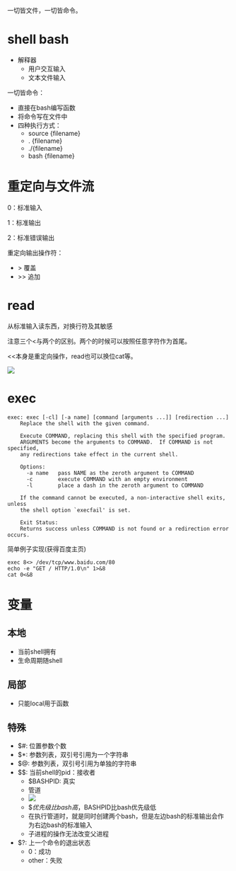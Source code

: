 一切皆文件，一切皆命令。

# shell bash

* 解释器
  * 用户交互输入
  * 文本文件输入

一切皆命令：

* 直接在bash编写函数
* 将命令写在文件中
* 四种执行方式：
  * source {filename}
  * . {filename}
  * ./{filename}
  * bash {filename}

# 重定向与文件流

0：标准输入

1：标准输出

2：标准错误输出

重定向输出操作符：

* \> 覆盖
* \>> 追加

# read

从标准输入读东西，对换行符及其敏感

注意三个\<与两个的区别。两个的时候可以按照任意字符作为首尾。

\<<本身是重定向操作，read也可以换位cat等。

![](D:\aboutme\STUDY\manjaro\pictures\read_command.PNG)

# exec

```
exec: exec [-cl] [-a name] [command [arguments ...]] [redirection ...]
    Replace the shell with the given command.
    
    Execute COMMAND, replacing this shell with the specified program.
    ARGUMENTS become the arguments to COMMAND.  If COMMAND is not specified,
    any redirections take effect in the current shell.
    
    Options:
      -a name	pass NAME as the zeroth argument to COMMAND
      -c		execute COMMAND with an empty environment
      -l		place a dash in the zeroth argument to COMMAND
    
    If the command cannot be executed, a non-interactive shell exits, unless
    the shell option `execfail' is set.
    
    Exit Status:
    Returns success unless COMMAND is not found or a redirection error occurs.

```

简单例子实现(获得百度主页)

```
exec 8<> /dev/tcp/www.baidu.com/80
echo -e "GET / HTTP/1.0\n" 1>&8
cat 0<&8
```

# 变量

## 本地

* 当前shell拥有
* 生命周期随shell

## 局部

* 只能local用于函数



## 特殊

* $#: 位置参数个数
* $*: 参数列表，双引号引用为一个字符串
* $@: 参数列表，双引号引用为单独的字符串
* $$: 当前shell的pid：接收者
  * $BASHPID: 真实
  * 管道
  * ![](D:\aboutme\STUDY\manjaro\pictures\bashpid.PNG)
  * $$优先级比bash高，$BASHPID比bash优先级低
  * 在执行管道时，就是同时创建两个bash，但是左边bash的标准输出会作为右边bash的标准输入
  * 子进程的操作无法改变父进程
* $?: 上一个命令的退出状态
  * 0：成功
  * other：失败

